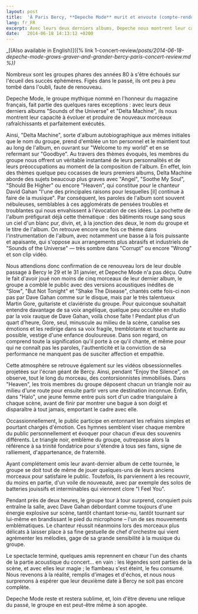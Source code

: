 ```yaml
---
layout: post
title:  'À Paris Bercy, **Depeche Mode** murit et envoute (compte-rendu de concert)'
lang: fr_FR
excerpt: Avec leurs deux derniers albums, Depeche nous montrent leur capacité à évoluer et produire de nouveaux morceaux rafraîchissants et parfaitement exécutés.
date:   2014-06-18 14:13:12 +0200
---
```


_[(Also available in English)]({% link 1-concert-review/_posts/2014-06-18-depeche-mode-grows-graver-and-grander-bercy-paris-concert-review.md %})_

Nombreux sont les groupes phares des années 80 à s'être échoués sur l'écueil des succès éphémères. Figés dans le passé, ils ont peu à peu tombé dans l'oubli, faute de renouveau.

Depeche Mode, le groupe mythique nommé en l'honneur du magazine français, fait partie des quelques rares exceptions : avec leurs deux derniers albums "Sounds of the Universe" et "Delta Machine", ils nous montrent leur capacité à évoluer et produire de nouveaux morceaux rafraîchissants et parfaitement exécutés.

Ainsi, "Delta Machine", sorte d'album autobiographique aux mêmes initiales que le nom du groupe, prend d'emblée un ton personnel et le maintient tout au long de l'album, en ouvrant sur "Welcome to my world" et en se refermant sur "Goodbye". Au travers des thèmes évoqués, les membres du groupe nous offrent un véritable instantané de leurs personnalités et de leurs préoccupations au moment de la composition de l'album. En effet, loin des thèmes quelque peu cocasses de leurs premiers albums, Delta Machine aborde des sujets beaucoup plus graves avec "Angel", "Soothe My Soul", "Should Be Higher" ou encore "Heaven", qui constitue pour le chanteur David Gahan "l'une des principales raisons pour lesquelles [il] continue à faire de la musique". Par conséquent, les paroles de l'album sont souvent nébuleuses, semblables à ces agglomérats de pensées troubles et troublantes qui nous envahissent à l'évocation de ces idées. La pochette de l'album préfigurait déjà cette thématique : des bâtiments rouge sang sous un ciel d'un blanc pur, divin, et, à la jonction des deux, le nom du groupe et le titre de l'album. On retrouve encore une fois ce thème dans l'instrumentation de l'album, avec notamment une basse à la fois puissante et apaisante, qui s'oppose aux arrangements plus abrasifs et industriels de "Sounds of the Universe" — très sombre dans "Corrupt" ou encore "Wrong" et son clip vidéo.

Nous attendions donc confirmation de ce renouveau lors de leur double passage à Bercy le 29 et le 31 janvier, et Depeche Mode n'a pas déçu. Outre le fait d'avoir joué non moins de cinq morceaux de leur dernier album, le groupe a comblé le public avec des versions acoustiques inédites de "Slow", "But Not Tonight" et "Shake The Disease", chantés cette fois-ci non pas par Dave Gahan comme sur le disque, mais par le très talentueux Martin Gore, guitariste et claviériste du groupe. Pour quiconque souhaitait entendre davantage de sa voix angélique, quelque peu occultée en studio par la voix rauque de Dave Gahan, voilà chose faite ! Pendant plus d'un quart d'heure, Gore, seul, minuscule au milieu de la scène, canalise ses émotions et les redirige dans sa voix fragile, tremblotante et touchante au possible, vestige d'une enfance douloureuse. Dans son regard, on comprend toute la signification qu'il porte à ce qu'il chante, et même pour qui ne connaît pas les paroles, l'authenticité et la conviction de sa performance ne manquent pas de susciter affection et empathie.

Cette atmosphère se retrouve également sur les vidéos obsessionnelles projetées sur l'écran géant de Bercy. Ainsi, pendant "Enjoy the Silence", on observe, tout le long du morceau, des contorsionnistes immobilisés. Dans "Heaven", les trois membres du groupe déposent chacun un triangle noir au milieu d'une route pour ensuite partir vers une destination inconnue. Enfin, dans "Halo", une jeune femme entre puis sort d'un cadre triangulaire à chaque scène, avant de finir par montrer une bague à son doigt et disparaître à tout jamais, emportant le cadre avec elle.

Occassionnellement, le public participe en entonnant les refrains simples et pourtant chargés d'émotion. Ces hymnes semblent viser chaque membre du public personnellement et évoquer pour chacun d'eux des souvenirs différents. Le triangle noir, emblème du groupe, outrepasse alors la référence à sa trinité fondatrice pour s'étendre à tous ses fans, signe de ralliement, d'appartenance, de fraternité.

Ayant complétement omis leur avant-dernier album de cette tournée, le groupe se doit tout de même de jouer quelques-uns de leurs anciens morceaux pour satisfaire le public. Toutefois, ils parviennent à les recouvrir, du moins en partie, d'un voile de nouveauté, avec par exemple des solos de batteries jouissifs et interminables qui viennent clore "I Feel You".

Pendant près de deux heures, le groupe tour à tour surprend, conquiert puis entraîne la salle, avec Dave Gahan débordant comme toujours d'une énergie explosive sur scène, tantôt chantant torse-nu, tantôt tournant sur lui-même en brandissant le pied du microphone – l'un de ses mouvements emblématiques. Le chanteur réussit néanmoins lors des morceaux plus délicats à laisser place à sa fine gestuelle de chef d'orchestre qui vient agrémenter les mélodies, gage de sa grande sensibilité à la musique du groupe.

Le spectacle terminé, quelques amis reprennent en chœur l'un des chants de la partie acoustique du concert... en vain : les légendes sont parties de la scène, et avec elles leur magie ; le flambeau s'est éteint, le feu consumé. Nous revenons à la réalité, remplis d'images et d'échos, et nous nous surprenons à espérer que leur deuxième date à Bercy ne soit pas encore complète.

Depeche Mode reste et restera sublime, et, loin d'être devenu une relique du passé, le groupe en est peut-être même à son apogée.